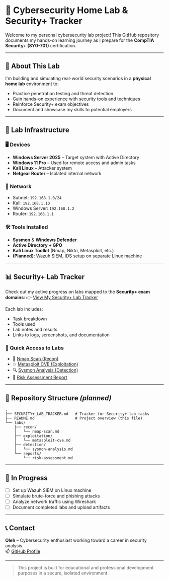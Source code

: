 # 🧪 Cybersecurity Home Lab & Security+ Tracker

Welcome to my personal cybersecurity lab project! This GitHub repository documents my hands-on learning journey as I prepare for the **CompTIA Security+ (SY0-701)** certification.

---

## 🔐 About This Lab
I'm building and simulating real-world security scenarios in a **physical home lab** environment to:
- Practice penetration testing and threat detection
- Gain hands-on experience with security tools and techniques
- Reinforce Security+ exam objectives
- Document and showcase my skills to potential employers

---

## 🧱 Lab Infrastructure
### 🖥️ Devices
- **Windows Server 2025** – Target system with Active Directory
- **Windows 11 Pro** – Used for remote access and admin tasks
- **Kali Linux** – Attacker system
- **Netgear Router** – Isolated internal network

### 🔌 Network
- Subnet: `192.168.1.0/24`
- Kali: `192.168.1.10`
- Windows Server: `192.168.1.2`
- Router: `192.168.1.1`

### 🛠️ Tools Installed
- **Sysmon** & **Windows Defender**
- **Active Directory + GPO**
- **Kali Linux Toolkit** (Nmap, Nikto, Metasploit, etc.)
- **(Planned)**: Wazuh SIEM, IDS setup on separate Linux machine

---

## 📊 Security+ Lab Tracker
Check out my active progress on labs mapped to the **Security+ exam domains**:
👉 [View My Security+ Lab Tracker](https://github.com/olehstudycyber/securityplus-lab-tracker/blob/main/SECURITY%2B_LAB_TRACKER.md)

Each lab includes:
- Task breakdown
- Tools used
- Lab notes and results
- Links to logs, screenshots, and documentation

### 🔗 Quick Access to Labs
- 🔎 [Nmap Scan (Recon)](https://github.com/olehstudycyber/physical-lab-penetration-test/blob/main/labs/recon/nmap-scan.md)
- 💥 [Metasploit CVE (Exploitation)](https://github.com/olehstudycyber/physical-lab-penetration-test/blob/main/labs/exploitation/metasploit-cve.md)
- 🔍 [Sysmon Analysis (Detection)](https://github.com/olehstudycyber/physical-lab-penetration-test/blob/main/labs/detection/sysmon-analysis.md)
- 🧾 [Risk Assessment Report](https://github.com/olehstudycyber/physical-lab-penetration-test/blob/main/labs/reports/risk-assessment.md)

---

## 📁 Repository Structure *(planned)*
```
.
├── SECURITY+_LAB_TRACKER.md   # Tracker for Security+ lab tasks
├── README.md                  # Project overview (this file)
└── labs/
    ├── recon/
    │   └── nmap-scan.md
    ├── exploitation/
    │   └── metasploit-cve.md
    ├── detection/
    │   └── sysmon-analysis.md
    └── reports/
        └── risk-assessment.md
```

---

## 🚧 In Progress
- [ ] Set up Wazuh SIEM on Linux machine
- [ ] Simulate brute-force and phishing attacks
- [ ] Analyze network traffic using Wireshark
- [ ] Document completed labs and upload artifacts

---

## 📞 Contact
**Oleh** – Cybersecurity enthusiast working toward a career in security analysis.  
📫 [GitHub Profile](https://github.com/olehstudycyber)

---

> This project is built for educational and professional development purposes in a secure, isolated environment.

